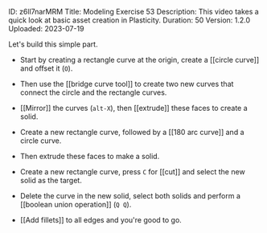 ID: z6ll7narMRM
Title: Modeling Exercise 53
Description: This video takes a quick look at basic asset creation in Plasticity.
Duration: 50
Version: 1.2.0
Uploaded: 2023-07-19

Let's build this simple part.

- Start by creating a rectangle curve at the origin, create a [[circle curve]] and offset it (`O`).

- Then use the [[bridge curve tool]] to create two new curves that connect the circle and the rectangle curves.

- [[Mirror]] the curves (`alt-X`), then [[extrude]] these faces to create a solid.

- Create a new rectangle curve, followed by a [[180 arc curve]] and a circle curve.

- Then extrude these faces to make a solid.

- Create a new rectangle curve, press `C` for [[cut]] and select the new solid as the target.

- Delete the curve in the new solid, select both solids and perform a [[boolean union operation]] (`Q Q`).

- [[Add fillets]] to all edges and you're good to go.
